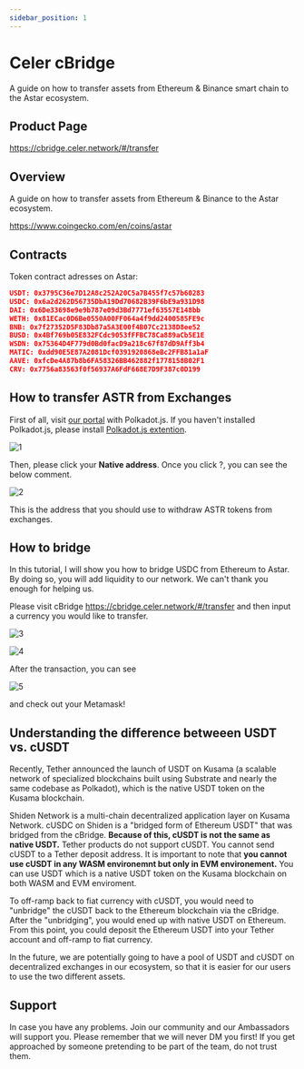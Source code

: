 ```yaml
---
sidebar_position: 1
---
```


# Celer cBridge

A guide on how to transfer assets from Ethereum & Binance smart chain to the Astar ecosystem.

## Product Page

<https://cbridge.celer.network/#/transfer>

## Overview

A guide on how to transfer assets from Ethereum & Binance to the Astar ecosystem.

<https://www.coingecko.com/en/coins/astar>

## Contracts

Token contract adresses on Astar:

```json
USDT: 0x3795C36e7D12A8c252A20C5a7B455f7c57b60283
USDC: 0x6a2d262D56735DbA19Dd70682B39F6bE9a931D98
DAI: 0x6De33698e9e9b787e09d3Bd7771ef63557E148bb
WETH: 0x81ECac0D6Be0550A00FF064a4f9dd2400585FE9c
BNB: 0x7f27352D5F83Db87a5A3E00f4B07Cc2138D8ee52
BUSD: 0x4Bf769b05E832FCdc9053fFFBC78Ca889aCb5E1E
WSDN: 0x75364D4F779d0Bd0facD9a218c67f87dD9Aff3b4
MATIC: 0xdd90E5E87A2081Dcf0391920868eBc2FFB81a1aF
AAVE: 0xfcDe4A87b8b6FA58326BB462882f1778158B02F1
CRV: 0x7756a83563f0f56937A6FdF668E7D9F387c0D199
```

## How to transfer ASTR from Exchanges

First of all, visit [our portal](https://portal.astar.network/#/balance/wallet) with Polkadot.js. If you haven't installed Polkadot.js, please install [Polkadot.js extention](https://polkadot.js.org/extension/).

![1](img/1.png)

Then, please click your **Native address**. Once you click ?, you can see the below comment.

![2](img/2.png)

This is the address that you should use to withdraw ASTR tokens from exchanges.

## How to bridge

In this tutorial, I will show you how to bridge USDC from Ethereum to Astar. By doing so, you will add liquidity to our network. We can't thank you enough for helping us.

Please visit cBridge <https://cbridge.celer.network/#/transfer> and then input a currency you would like to transfer.

![3](img/3.png)

![4](img/4.png)

After the transaction, you can see

![5](img/5.png)

and check out your Metamask!

## Understanding the difference betweeen USDT vs. cUSDT

Recently, Tether announced the launch of USDT on Kusama (a scalable network of specialized blockchains built using Substrate and nearly the same codebase as Polkadot), which is the native USDT token on the Kusama blockchain.

Shiden Network is a multi-chain decentralized application layer on Kusama Network. cUSDC on Shiden is a "bridged form of Ethereum USDT" that was bridged from the cBridge. <strong>Because of this, cUSDT is not the same as native USDT.</strong> Tether products do not support cUSDT. You cannot send cUSDT to a Tether deposit address. It is important to note that <strong>you cannot use cUSDT in any WASM environemnt but only in EVM environement.</strong> You can use USDT which is a native USDT token on the Kusama blockchain on both WASM and EVM enviroment.

To off-ramp back to fiat currency with cUSDT, you would need to "unbridge" the cUSDT back to the Ethereum blockchain via the cBridge. After the "unbridging", you would ened up with native USDT on Ethereum. From this point, you could deposit the Ethereum USDT into your Tether account and off-ramp to fiat currency.

In the future, we are potentially going to have a pool of USDT and cUSDT on decentralized exchanges in our ecosystem, so that it is easier for our users to use the two different assets.

## Support

In case you have any problems. Join our community and our Ambassadors will support you. Please remember that we will never DM you first! If you get approached by someone pretending to be part of the team, do not trust them.
